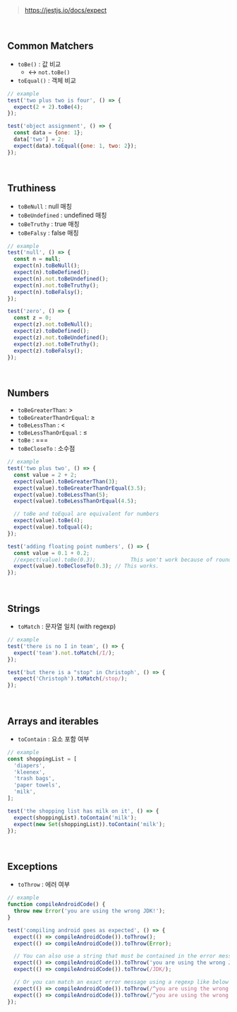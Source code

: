 > https://jestjs.io/docs/expect

<br>

## Common Matchers

- `toBe()` : 값 비교
  - ↔ `not.toBe()`
- `toEqual()` : 객체 비교

```javascript
// example
test('two plus two is four', () => {
  expect(2 + 2).toBe(4);
});

test('object assignment', () => {
  const data = {one: 1};
  data['two'] = 2;
  expect(data).toEqual({one: 1, two: 2});
});
```



<br>

## Truthiness

- `toBeNull` : null 매칭
- `toBeUndefined` : undefined 매칭
- `toBeTruthy` : true 매칭
- `toBeFalsy` : false 매칭

```javascript
// example
test('null', () => {
  const n = null;
  expect(n).toBeNull();
  expect(n).toBeDefined();
  expect(n).not.toBeUndefined();
  expect(n).not.toBeTruthy();
  expect(n).toBeFalsy();
});

test('zero', () => {
  const z = 0;
  expect(z).not.toBeNull();
  expect(z).toBeDefined();
  expect(z).not.toBeUndefined();
  expect(z).not.toBeTruthy();
  expect(z).toBeFalsy();
});
```



<br>

## Numbers

- `toBeGreaterThan`: >
- `toBeGreaterThanOrEqual`: ≥
- `toBeLessThan` : <
- `toBeLessThanOrEqual` : ≤
- `toBe` : ===
- `toBeCloseTo` : 소수점

```javascript
// example
test('two plus two', () => {
  const value = 2 + 2;
  expect(value).toBeGreaterThan(3);
  expect(value).toBeGreaterThanOrEqual(3.5);
  expect(value).toBeLessThan(5);
  expect(value).toBeLessThanOrEqual(4.5);

  // toBe and toEqual are equivalent for numbers
  expect(value).toBe(4);
  expect(value).toEqual(4);
});

test('adding floating point numbers', () => {
  const value = 0.1 + 0.2;
  //expect(value).toBe(0.3);           This won't work because of rounding error
  expect(value).toBeCloseTo(0.3); // This works.
});
```

<br>

## Strings

- `toMatch` : 문자열 일치 (with regexp)

```javascript
// example
test('there is no I in team', () => {
  expect('team').not.toMatch(/I/);
});

test('but there is a "stop" in Christoph', () => {
  expect('Christoph').toMatch(/stop/);
});
```



<br>

## Arrays and iterables

- `toContain` : 요소 포함 여부

```javascript
// example
const shoppingList = [
  'diapers',
  'kleenex',
  'trash bags',
  'paper towels',
  'milk',
];

test('the shopping list has milk on it', () => {
  expect(shoppingList).toContain('milk');
  expect(new Set(shoppingList)).toContain('milk');
});
```

<br>

## Exceptions

- `toThrow` : 에러 여부

```javascript
// example
function compileAndroidCode() {
  throw new Error('you are using the wrong JDK!');
}

test('compiling android goes as expected', () => {
  expect(() => compileAndroidCode()).toThrow();
  expect(() => compileAndroidCode()).toThrow(Error);

  // You can also use a string that must be contained in the error message or a regexp
  expect(() => compileAndroidCode()).toThrow('you are using the wrong JDK');
  expect(() => compileAndroidCode()).toThrow(/JDK/);

  // Or you can match an exact error message using a regexp like below
  expect(() => compileAndroidCode()).toThrow(/^you are using the wrong JDK$/); // Test fails
  expect(() => compileAndroidCode()).toThrow(/^you are using the wrong JDK!$/); // Test pass
});
```


